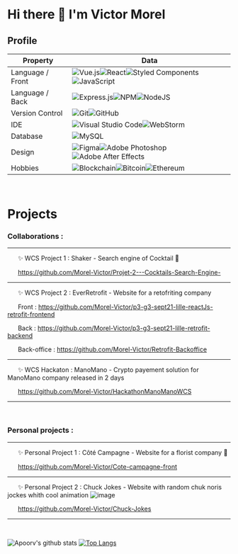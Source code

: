 # Hi there 👋 I'm Victor Morel 

## Profile
Property                 | Data  
-------------------------|------
Language / Front           |	![Vue.js](https://img.shields.io/badge/vuejs-%2335495e.svg?style=for-the-badge&logo=vuedotjs&logoColor=%234FC08D)![React](https://img.shields.io/badge/react-%2320232a.svg?style=for-the-badge&logo=react&logoColor=%2361DAFB)![Styled Components](https://img.shields.io/badge/styled--components-DB7093?style=for-the-badge&logo=styled-components&logoColor=white)![JavaScript](https://img.shields.io/badge/javascript-%23323330.svg?style=for-the-badge&logo=javascript&logoColor=%23F7DF1E)
Language / Back    |![Express.js](https://img.shields.io/badge/express.js-%23404d59.svg?style=for-the-badge&logo=express&logoColor=%2361DAFB)![NPM](https://img.shields.io/badge/NPM-%23000000.svg?style=for-the-badge&logo=npm&logoColor=white)![NodeJS](https://img.shields.io/badge/node.js-6DA55F?style=for-the-badge&logo=node.js&logoColor=white)
Version Control                 | ![Git](https://img.shields.io/badge/git-%23F05033.svg?style=for-the-badge&logo=git&logoColor=white)![GitHub](https://img.shields.io/badge/github-%23121011.svg?style=for-the-badge&logo=github&logoColor=white)
IDE | ![Visual Studio Code](https://img.shields.io/badge/Visual%20Studio%20Code-0078d7.svg?style=for-the-badge&logo=visual-studio-code&logoColor=white)![WebStorm](https://img.shields.io/badge/webstorm-143?style=for-the-badge&logo=webstorm&logoColor=white&color=black)
Database | ![MySQL](https://camo.githubusercontent.com/b46e59b09c063a31380646688a68018381767a7a206547c93f896df4643671e9/68747470733a2f2f696d672e736869656c64732e696f2f62616467652f6d7973716c2d2532333030303030662e7376673f7374796c653d666f722d7468652d6261646765266c6f676f3d6d7973716c266c6f676f436f6c6f723d7768697465)
Design | ![Figma](https://img.shields.io/badge/figma-%23F24E1E.svg?style=for-the-badge&logo=figma&logoColor=white)![Adobe Photoshop](https://img.shields.io/badge/adobe%20photoshop-%2331A8FF.svg?style=for-the-badge&logo=adobe%20photoshop&logoColor=white)![Adobe After Effects](https://img.shields.io/badge/Adobe%20After%20Effects-9999FF.svg?style=for-the-badge&logo=Adobe%20After%20Effects&logoColor=white)
Hobbies | ![Blockchain](https://img.shields.io/badge/Blockchain-2F3134?style=for-the-badge&logo=hyperledger&logoColor=white)![Bitcoin](https://img.shields.io/badge/Bitcoin-000?style=for-the-badge&logo=bitcoin&logoColor=white)![Ethereum](https://img.shields.io/badge/Ethereum-3C3C3D?style=for-the-badge&logo=Ethereum&logoColor=white)

&nbsp;

# Projects


### Collaborations :


-----------

&nbsp; &nbsp; &nbsp; ✨ WCS Project 1 : Shaker - Search engine of Cocktail 🍹

&nbsp; &nbsp; &nbsp; https://github.com/Morel-Victor/Projet-2---Cocktails-Search-Engine-

-----------

&nbsp; &nbsp; &nbsp; ✨ WCS Project 2 : EverRetrofit - Website for a retofriting company

&nbsp; &nbsp; &nbsp; Front : https://github.com/Morel-Victor/p3-g3-sept21-lille-reactJs-retrofit-frontend

&nbsp; &nbsp; &nbsp; Back : https://github.com/Morel-Victor/p3-g3-sept21-lille-retrofit-backend

&nbsp; &nbsp; &nbsp; Back-office : https://github.com/Morel-Victor/Retrofit-Backoffice

-----------

&nbsp; &nbsp; &nbsp; ✨ WCS Hackaton : ManoMano - Crypto payement solution for ManoMano company released in 2 days 

&nbsp; &nbsp; &nbsp; https://github.com/Morel-Victor/HackathonManoManoWCS

-----------

&nbsp;

### Personal projects :

-----------

&nbsp; &nbsp; &nbsp; ✨ Personal Project 1 : Côté Campagne - Website for a florist company 🌱

&nbsp; &nbsp; &nbsp; https://github.com/Morel-Victor/Cote-campagne-front

-----------

&nbsp; &nbsp; &nbsp; ✨ Personal Project 2 : Chuck Jokes - Website with random chuk noris jockes whith cool animation ![image](https://user-images.githubusercontent.com/69718187/143036530-e38b45bb-9974-4fae-9180-b1661ecea68e.png)

&nbsp; &nbsp; &nbsp; https://github.com/Morel-Victor/Chuck-Jokes 

-----------

&nbsp;

![Apoorv's github stats](https://github-readme-stats.vercel.app/api?username=morel-victor&show_icons=true&title_color=ffc857&icon_color=8ac926&text_color=daf7dc&bg_color=151515&hide=[%22stars%22])
[![Top Langs](https://github-readme-stats.vercel.app/api/top-langs/?username=morel-victor&layout=compact&text_color=daf7dc&bg_color=151515)](https://github.com/NacymeG/github-readme-stats)

